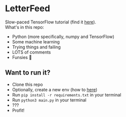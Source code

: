 # LetterFeed

Slow-paced TensorFlow tutorial (find it [here](https://www.tensorflow.org/versions/r0.9/tutorials/mnist/beginners/index.html)).<br>
What's in this repo:

- Python (more specifically, numpy and TensorFlow)
- Some machine learning
- Trying things and failing
- LOTS of comments
- Funsies :tada:

## Want to run it?

- Clone this repo
- Optionally, create a new env (how to [here](http://docs.python-guide.org/en/latest/dev/virtualenvs/))
- Run `pip install -r requirements.txt` in your terminal
- Run `python3 main.py` in your terminal
- ???
- Profit!
